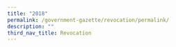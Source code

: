 ```yaml
---
title: "2018"
permalink: /government-gazette/revocation/permalink/
description: ""
third_nav_title: Revocation
---
```

